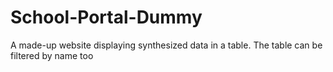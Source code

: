 # School-Portal-Dummy
A made-up website displaying synthesized data in a table. The table can be filtered by name too
